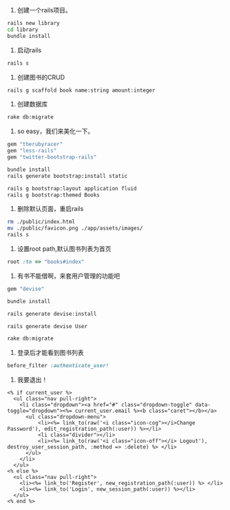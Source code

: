 1. 创建一个rails项目。

```bash
rails new library
cd library
bundle install
```

1. 启动rails
```bash
rails s
```
1. 创建图书的CRUD

```bash
rails g scaffold book name:string amount:integer
```
1. 创建数据库

```bash
rake db:migrate
```
1. so easy，我们来美化一下。

```ruby
gem "therubyracer"
gem "less-rails"
gem "twitter-bootstrap-rails"
```

```bash
bundle install
rails generate bootstrap:install static

rails g bootstrap:layout application fluid
rails g bootstrap:themed Books
```
1. 删除默认页面，重启rails

```bash
rm ./public/index.html
mv ./public/favicon.png ./app/assets/images/
rails s
```
1. 设置root path,默认图书列表为首页

```ruby
root :to => "books#index"
```
1. 有书不能借啊，来套用户管理的功能吧

```ruby
gem "devise"
```

```bash
bundle install

rails generate devise:install

rails generate devise User

rake db:migrate
```
1. 登录后才能看到图书列表
```ruby
before_filter :authenticate_user!
```
1. 我要退出！
```
<% if current_user %>
  <ul class="nav pull-right">
    <li class="dropdown"><a href="#" class="dropdown-toggle" data-toggle="dropdown"><%= current_user.email %><b class="caret"></b></a>
      <ul class="dropdown-menu">
          <li><%= link_to(raw('<i class="icon-cog"></i>Change Password'), edit_registration_path(:user)) %></li>
          <li class="divider"></li>
          <li><%= link_to(raw('<i class="icon-off"></i> Logout'), destroy_user_session_path, :method => :delete) %> </li>
      </ul>
    </li>
  </ul>
<% else %>
  <ul class="nav pull-right">
    <li><%= link_to('Register', new_registration_path(:user)) %> </li>
    <li><%= link_to('Login', new_session_path(:user)) %></li>
  </ul>
<% end %>
```